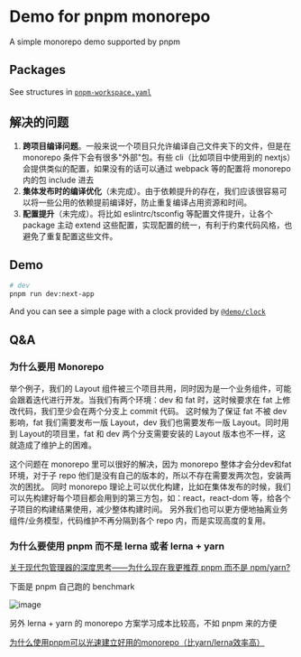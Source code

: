 # Demo for pnpm monorepo

A simple monorepo demo supported by pnpm

## Packages

See structures in [`pnpm-workspace.yaml`](https://github.com/MadCcc/pnpm-monorepo-demo/blob/master/pnpm-workspace.yaml)

## 解决的问题

1. **跨项目编译问题**。一般来说一个项目只允许编译自己文件夹下的文件，但是在 monorepo 条件下会有很多"外部"包。有些 cli（比如项目中使用到的 nextjs）会提供类似的配置，如果没有的话可以通过 webpack 等的配置将 monorepo 内的包 include 进去
2. **集体发布时的编译优化**（未完成）。由于依赖提升的存在，我们应该很容易可以将一些公用的依赖提前编译好，防止重复编译占用资源和时间。
3. **配置提升**（未完成）。将比如 eslintrc/tsconfig 等配置文件提升，让各个 package 主动 extend 这些配置，实现配置的统一，有利于约束代码风格，也避免了重复配置这些文件。

## Demo

```bash
# dev
pnpm run dev:next-app
```

And you can see a simple page with a clock provided by [`@demo/clock`](https://github.com/MadCcc/pnpm-monorepo-demo/tree/master/components/clock)

## Q&A

### 为什么要用 Monorepo

举个例子，我们的 Layout 组件被三个项目共用，同时因为是一个业务组件，可能会跟着迭代进行开发。当我们有两个环境：dev 和 fat 时，这时候要求在 fat 上修改代码，我们至少会在两个分支上 commit 代码。
这时候为了保证 fat 不被 dev 影响，fat 我们需要发布一版 Layout，dev 我们也需要发布一版 Layout。同时用到 Layout的项目里，fat 和 dev 两个分支需要安装的 Layout 版本也不一样，这就造成了维护上的困难。

这个问题在 monorepo 里可以很好的解决，因为 monorepo 整体才会分dev和fat环境，对于子 repo 他们是没有自己的版本的，所以不存在需要发两次包，安装两次的困扰。
同时 monorepo 理论上可以优化构建，比如在集体发布的时候，我们可以先构建好每个项目都会用到的第三方包，如：react，react-dom 等，给各个子项目的构建结果使用，减少整体构建时间。
另外我们也可以更方便地抽离业务组件/业务模型，代码维护不再分隔到各个 repo 内，而是实现高度的复用。

### 为什么要使用 pnpm 而不是 lerna 或者 lerna + yarn

[关于现代包管理器的深度思考——为什么现在我更推荐 pnpm 而不是 npm/yarn?](https://zhuanlan.zhihu.com/p/352437367)

下面是 pnpm 自己跑的 benchmark

![image](https://user-images.githubusercontent.com/27722486/144781325-f8b721d2-7897-4baa-ac4c-e63353face30.png)

另外 lerna + yarn 的 monorepo 方案学习成本比较高，不如 pnpm 来的方便

[为什么使用pnpm可以光速建立好用的monorepo（比yarn/lerna效率高）](https://blog.csdn.net/qq_21567385/article/details/118590143)

